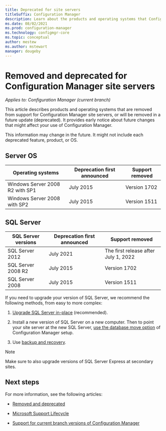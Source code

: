 ```yaml
---
title: Deprecated for site servers
titleSuffix: Configuration Manager
description: Learn about the products and operating systems that Configuration Manager no longer supports for site servers and database servers.
ms.date: 08/02/2021
ms.prod: configuration-manager
ms.technology: configmgr-core
ms.topic: conceptual
author: mestew
ms.author: mstewart
manager: dougeby
---
```


# Removed and deprecated for Configuration Manager site servers

*Applies to: Configuration Manager (current branch)*

This article describes products and operating systems that are removed from support for Configuration Manager site servers, or will be removed in a future update (deprecated). It provides early notice about future changes that might affect your use of Configuration Manager.

This information may change in the future. It might not include each deprecated feature, product, or OS.

## Server OS

| Operating systems               | Deprecation first announced | Support removed |
|---------------------------------|-----------------------------|-----------------|
| Windows Server 2008 R2 with SP1 | July 2015                   | Version 1702    |
| Windows Server 2008 with SP2    | July 2015                   | Version 1511    |

## SQL Server

| SQL Server versions | Deprecation first announced | Support removed |
|---------------------|-----------------------------|-----------------|
| SQL Server 2012     | July 2021<!-- 10092858 -->  | The first release after July 1, 2022 |
| SQL Server 2008 R2  | July 2015                   | Version 1702    |
| SQL Server 2008     | July 2015                   | Version 1511    |

If you need to upgrade your version of SQL Server, we recommend the following methods, from easy to more complex:

1. [Upgrade SQL Server in-place](../../../servers/manage/upgrade-on-premises-infrastructure.md#upgrade-sql-server) (recommended).

2. Install a new version of SQL Server on a new computer. Then to point your site server at the new SQL Server, [use the database move option](../../../servers/manage/modify-your-infrastructure.md#bkmk_dbconfig) of Configuration Manager setup.

3. Use [backup and recovery](../../../servers/manage/backup-and-recovery.md).

> [!NOTE]
> Make sure to also upgrade versions of SQL Server Express at secondary sites.

## Next steps

For more information, see the following articles:

- [Removed and deprecated](removed-and-deprecated.md)

- [Microsoft Support Lifecycle](/lifecycle)

- [Support for current branch versions of Configuration Manager](../../../servers/manage/current-branch-versions-supported.md)

